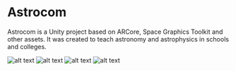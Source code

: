 # Astrocom
Astrocom is a Unity project based on ARCore, Space Graphics Toolkit and other assets. It was created to teach astronomy and astrophysics in schools and colleges.


![alt text](https://i.imgur.com/Zbl52Ag.jpg)
![alt text](https://i.imgur.com/uuGzvWn.jpg)
![alt text](https://i.imgur.com/T8iXPsQ.jpg)
![alt text](https://i.imgur.com/Z0jumfD.jpg)
